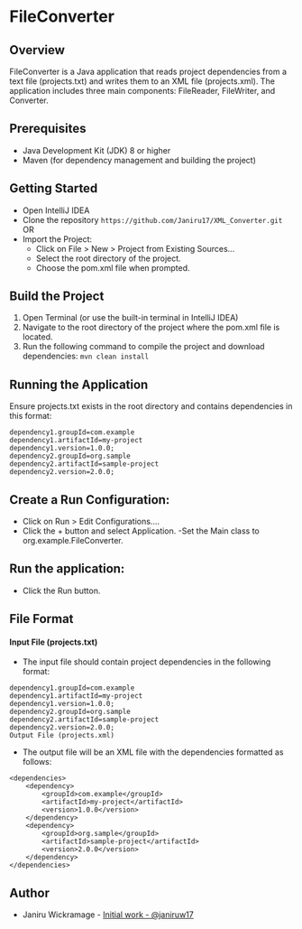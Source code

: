 # FileConverter
## Overview
FileConverter is a Java application that reads project dependencies from a text file (projects.txt) and writes them to an XML file (projects.xml). The application includes three main components: FileReader, FileWriter, and Converter.

## Prerequisites
- Java Development Kit (JDK) 8 or higher
- Maven (for dependency management and building the project)


## Getting Started
 - Open IntelliJ IDEA
 - Clone the repository
   `https://github.com/Janiru17/XML_Converter.git`
   OR
 - Import the Project: 
   - Click on File > New > Project from Existing Sources...
   - Select the root directory of the project.
   - Choose the pom.xml file when prompted.


## Build the Project
1. Open Terminal (or use the built-in terminal in IntelliJ IDEA)
2. Navigate to the root directory of the project where the pom.xml file is located.
3. Run the following command to compile the project and download dependencies:
`mvn clean install`

## Running the Application
Ensure projects.txt exists in the root directory and contains dependencies in this format:
```
dependency1.groupId=com.example
dependency1.artifactId=my-project
dependency1.version=1.0.0;
dependency2.groupId=org.sample
dependency2.artifactId=sample-project
dependency2.version=2.0.0;
```

## Create a Run Configuration:
- Click on Run > Edit Configurations....
- Click the + button and select Application.
-Set the Main class to org.example.FileConverter.


## Run the application:
- Click the Run button.
  
## File Format
#### Input File (projects.txt)
- The input file should contain project dependencies in the following format:

```
dependency1.groupId=com.example
dependency1.artifactId=my-project
dependency1.version=1.0.0;
dependency2.groupId=org.sample
dependency2.artifactId=sample-project
dependency2.version=2.0.0;
Output File (projects.xml)
```

- The output file will be an XML file with the dependencies formatted as follows:

```
<dependencies>
    <dependency>
        <groupId>com.example</groupId>
        <artifactId>my-project</artifactId>
        <version>1.0.0</version>
    </dependency>
    <dependency>
        <groupId>org.sample</groupId>
        <artifactId>sample-project</artifactId>
        <version>2.0.0</version>
    </dependency>
</dependencies>
```

## Author
- Janiru Wickramage - [Initial work - @janiruw17](https://github.com/Janiru17/XML_Converter)
